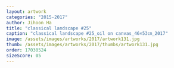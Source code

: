 ```yaml
---
layout: artwork
categories: "2015-2017"
author: Jihoon Ha
title: "classical landscape #25"
caption: "classical landscape #25_oil on canvas_46×53㎝_2017"
image: /assets/images/artworks/2017/artwork131.jpg
thumb: /assets/images/artworks/2017/thumbs/artwork131.jpg
order: 17030524
sizeScore: 05
---
```

